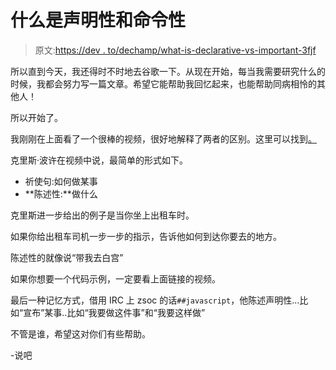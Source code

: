 # 什么是声明性和命令性

> 原文:[https://dev . to/dechamp/what-is-declarative-vs-important-3fjf](https://dev.to/dechamp/what-is-declarative-vs-imperative-3fjf)

所以直到今天，我还得时不时地去谷歌一下。从现在开始，每当我需要研究什么的时候，我都会努力写一篇文章。希望它能帮助我回忆起来，也能帮助同病相怜的其他人！

所以开始了。

我刚刚在上面看了一个很棒的视频，很好地解释了两者的区别。这里可以找到[。](https://www.youtube.com/watch?v=M2e5sq1rnvc)

克里斯·波许在视频中说，最简单的形式如下。

*   祈使句:如何做某事
*   **陈述性:**做什么

克里斯进一步给出的例子是当你坐上出租车时。

如果你给出租车司机一步一步的指示，告诉他如何到达你要去的地方。

陈述性的就像说“带我去白宫”

如果你想要一个代码示例，一定要看上面链接的视频。

最后一种记忆方式，借用 IRC 上 zsoc 的话`##javascript`，他陈述声明性...比如“宣布”某事..比如“我要做这件事”和“我要这样做”

不管是谁，希望这对你们有些帮助。

-说吧